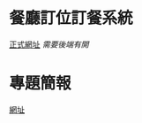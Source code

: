 # 餐廳訂位訂餐系統
[正式網址](https://dab6-140-136-151-137.ngrok-free.app)
*需要後端有開*

# 專題簡報
[網址](https://www.canva.com/design/DAGY2UfpDXM/IOOSeR7D87CegKOKhK1Q_A/edit?utm_content=DAGY2UfpDXM&utm_campaign=designshare&utm_medium=link2&utm_source=sharebutton)
